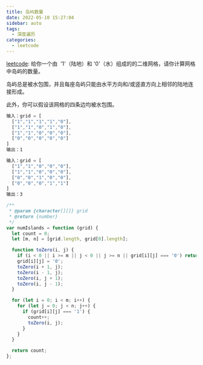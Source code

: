```yaml
---
title: 岛屿数量
date: 2022-05-10 15:27:04
sidebar: auto
tags:
  - 深度遍历
categories:
  - leetcode
---
```


[leetcode](https://leetcode.cn/problems/number-of-islands): 给你一个由  '1'（陆地）和 '0'（水）组成的的二维网格，请你计算网格中岛屿的数量。

岛屿总是被水包围，并且每座岛屿只能由水平方向和/或竖直方向上相邻的陆地连接形成。

此外，你可以假设该网格的四条边均被水包围。

```js
输入：grid = [
  ["1","1","1","1","0"],
  ["1","1","0","1","0"],
  ["1","1","0","0","0"],
  ["0","0","0","0","0"]
]
输出：1

输入：grid = [
  ["1","1","0","0","0"],
  ["1","1","0","0","0"],
  ["0","0","1","0","0"],
  ["0","0","0","1","1"]
]
输出：3
```

```js
/**
 * @param {character[][]} grid
 * @return {number}
 */
var numIslands = function (grid) {
  let count = 0;
  let [m, n] = [grid.length, grid[0].length];

  function toZero(i, j) {
    if (i < 0 || i >= m || j < 0 || j >= n || grid[i][j] === '0') return;
    grid[i][j] = '0';
    toZero(i + 1, j);
    toZero(i - 1, j);
    toZero(i, j + 1);
    toZero(i, j - 1);
  }

  for (let i = 0; i < m; i++) {
    for (let j = 0; j < n; j++) {
      if (grid[i][j] === '1') {
        count++;
        toZero(i, j);
      }
    }
  }

  return count;
};
```
